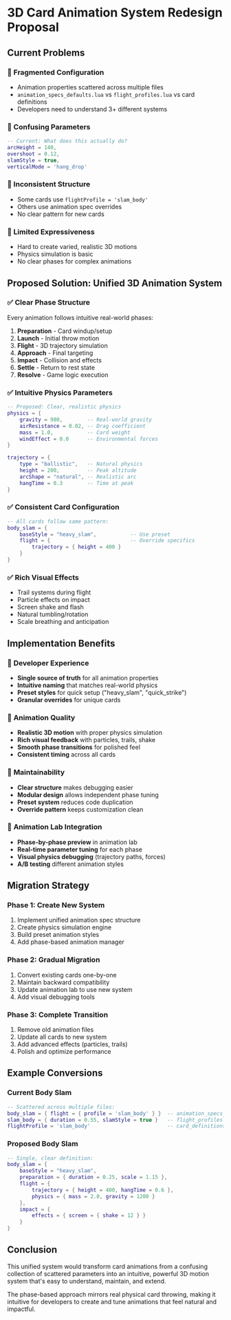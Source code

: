# 3D Card Animation System Redesign Proposal

## Current Problems

### 🔴 Fragmented Configuration
- Animation properties scattered across multiple files
- `animation_specs_defaults.lua` vs `flight_profiles.lua` vs card definitions
- Developers need to understand 3+ different systems

### 🔴 Confusing Parameters  
```lua
-- Current: What does this actually do?
arcHeight = 140,
overshoot = 0.12,
slamStyle = true,
verticalMode = 'hang_drop'
```

### 🔴 Inconsistent Structure
- Some cards use `flightProfile = 'slam_body'`  
- Others use animation spec overrides
- No clear pattern for new cards

### 🔴 Limited Expressiveness
- Hard to create varied, realistic 3D motions
- Physics simulation is basic
- No clear phases for complex animations

## Proposed Solution: Unified 3D Animation System

### ✅ Clear Phase Structure
Every animation follows intuitive real-world phases:
1. **Preparation** - Card windup/setup
2. **Launch** - Initial throw motion
3. **Flight** - 3D trajectory simulation  
4. **Approach** - Final targeting
5. **Impact** - Collision and effects
6. **Settle** - Return to rest state
7. **Resolve** - Game logic execution

### ✅ Intuitive Physics Parameters
```lua
-- Proposed: Clear, realistic physics
physics = {
    gravity = 980,        -- Real-world gravity
    airResistance = 0.02, -- Drag coefficient  
    mass = 1.0,           -- Card weight
    windEffect = 0.0      -- Environmental forces
}

trajectory = {
    type = "ballistic",   -- Natural physics
    height = 200,         -- Peak altitude
    arcShape = "natural", -- Realistic arc
    hangTime = 0.3        -- Time at peak
}
```

### ✅ Consistent Card Configuration
```lua
-- All cards follow same pattern:
body_slam = {
    baseStyle = "heavy_slam",           -- Use preset
    flight = {                          -- Override specifics
        trajectory = { height = 400 }   
    }
}
```

### ✅ Rich Visual Effects
- Trail systems during flight
- Particle effects on impact  
- Screen shake and flash
- Natural tumbling/rotation
- Scale breathing and anticipation

## Implementation Benefits

### 🎯 **Developer Experience**
- **Single source of truth** for all animation properties
- **Intuitive naming** that matches real-world physics
- **Preset styles** for quick setup ("heavy_slam", "quick_strike")
- **Granular overrides** for unique cards

### 🎯 **Animation Quality**  
- **Realistic 3D motion** with proper physics simulation
- **Rich visual feedback** with particles, trails, shake
- **Smooth phase transitions** for polished feel
- **Consistent timing** across all cards

### 🎯 **Maintainability**
- **Clear structure** makes debugging easier
- **Modular design** allows independent phase tuning
- **Preset system** reduces code duplication
- **Override pattern** keeps customization clean

### 🎯 **Animation Lab Integration**
- **Phase-by-phase preview** in animation lab
- **Real-time parameter tuning** for each phase
- **Visual physics debugging** (trajectory paths, forces)
- **A/B testing** different animation styles

## Migration Strategy

### Phase 1: Create New System
1. Implement unified animation spec structure
2. Create physics simulation engine  
3. Build preset animation styles
4. Add phase-based animation manager

### Phase 2: Gradual Migration
1. Convert existing cards one-by-one
2. Maintain backward compatibility
3. Update animation lab to use new system
4. Add visual debugging tools

### Phase 3: Complete Transition  
1. Remove old animation files
2. Update all cards to new system
3. Add advanced effects (particles, trails)
4. Polish and optimize performance

## Example Conversions

### Current Body Slam
```lua
-- Scattered across multiple files:
body_slam = { flight = { profile = 'slam_body' } }  -- animation_specs_defaults
slam_body = { duration = 0.55, slamStyle = true }   -- flight_profiles  
flightProfile = 'slam_body'                         -- card_definitions
```

### Proposed Body Slam  
```lua
-- Single, clear definition:
body_slam = {
    baseStyle = "heavy_slam",
    preparation = { duration = 0.25, scale = 1.15 },
    flight = { 
        trajectory = { height = 400, hangTime = 0.6 },
        physics = { mass = 2.0, gravity = 1200 }
    },
    impact = { 
        effects = { screen = { shake = 12 } }
    }
}
```

## Conclusion

This unified system would transform card animations from a confusing collection of scattered parameters into an intuitive, powerful 3D motion system that's easy to understand, maintain, and extend.

The phase-based approach mirrors real physical card throwing, making it intuitive for developers to create and tune animations that feel natural and impactful.